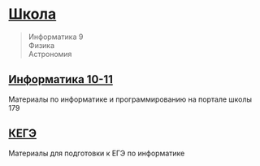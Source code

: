 <!---
xkurs/xkurs is a ✨ special ✨ repository because its `README.md` (this file) appears on your GitHub profile.
You can click the Preview link to take a look at your changes.
--->

# [Школа](https://adjoining-approach-866.notion.site/School-4f36c7650e6941378b57e1b5bb74ee95 "Notion")

>Информатика 9  
Физика  
Астрономия

## [Информатика 10-11](https://server.179.ru/wiki/?page=Informatika/11_B "Школа179")

Материалы по информатике и программированию на портале школы 179

## [КЕГЭ](https://xkurs.github.io/KEGE/)

Материалы для подготовки к ЕГЭ по информатике
